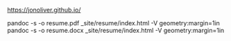 https://jonoliver.github.io/

pandoc -s -o resume.pdf _site/resume/index.html -V geometry:margin=1in
pandoc -s -o resume.docx _site/resume/index.html -V geometry:margin=1in
